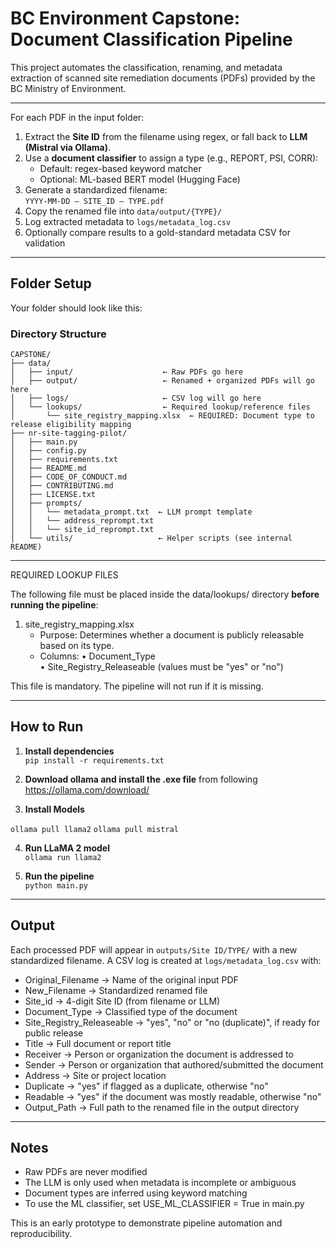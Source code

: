 # BC Environment Capstone: Document Classification Pipeline

This project automates the classification, renaming, and metadata extraction of scanned site remediation documents (PDFs) provided by the BC Ministry of Environment.

---

For each PDF in the input folder:

1. Extract the **Site ID** from the filename using regex, or fall back to **LLM (Mistral via Ollama)**.
2. Use a **document classifier** to assign a type (e.g., REPORT, PSI, CORR):
   - Default: regex-based keyword matcher
   - Optional: ML-based BERT model (Hugging Face)
3. Generate a standardized filename:  
   `YYYY-MM-DD – SITE_ID – TYPE.pdf`
4. Copy the renamed file into `data/output/{TYPE}/`
5. Log extracted metadata to `logs/metadata_log.csv`
6. Optionally compare results to a gold-standard metadata CSV for validation

---

## Folder Setup

Your folder should look like this:
### **Directory Structure**

```plaintext
CAPSTONE/
├── data/
│   ├── input/                    ← Raw PDFs go here
│   ├── output/                   ← Renamed + organized PDFs will go here
│   ├── logs/                     ← CSV log will go here
│   └── lookups/                  ← Required lookup/reference files
│       └── site_registry_mapping.xlsx  ← REQUIRED: Document type to release eligibility mapping
├── nr-site-tagging-pilot/
│   ├── main.py
│   ├── config.py
│   ├── requirements.txt
│   ├── README.md
│   ├── CODE_OF_CONDUCT.md
│   ├── CONTRIBUTING.md
│   ├── LICENSE.txt
│   ├── prompts/
│   │   └── metadata_prompt.txt  ← LLM prompt template
│   │   └── address_reprompt.txt
│   │   └── site_id_reprompt.txt
│   └── utils/                   ← Helper scripts (see internal README)

```
---

REQUIRED LOOKUP FILES

The following file must be placed inside the data/lookups/ directory **before running the pipeline**:

1. site_registry_mapping.xlsx  
   - Purpose: Determines whether a document is publicly releasable based on its type.  
   - Columns:
     • Document_Type  
     • Site_Registry_Releaseable (values must be "yes" or "no")

This file is mandatory. The pipeline will not run if it is missing.

---

## How to Run

1. **Install dependencies**  
`pip install -r requirements.txt`

2. **Download ollama and install the .exe file** from following https://ollama.com/download/

3. **Install Models**

`ollama pull llama2`
`ollama pull mistral`

4. **Run LLaMA 2 model**  
`ollama run llama2`

5. **Run the pipeline**  
`python main.py`

---

## Output

Each processed PDF will appear in `outputs/Site ID/TYPE/` with a new standardized filename. A CSV log is created at `logs/metadata_log.csv` with:

- Original_Filename            → Name of the original input PDF
- New_Filename                 → Standardized renamed file
- Site_id                      → 4-digit Site ID (from filename or LLM)
- Document_Type                → Classified type of the document
- Site_Registry_Releaseable    → "yes", "no" or "no (duplicate)", if ready for public release
- Title                        → Full document or report title
- Receiver                     → Person or organization the document is addressed to
- Sender                       → Person or organization that authored/submitted the document
- Address                      → Site or project location
- Duplicate                    → "yes" if flagged as a duplicate, otherwise "no"
- Readable                     → "yes" if the document was mostly readable, otherwise "no"
- Output_Path                  → Full path to the renamed file in the output directory

---

## Notes

- Raw PDFs are never modified
- The LLM is only used when metadata is incomplete or ambiguous
- Document types are inferred using keyword matching
- To use the ML classifier, set USE_ML_CLASSIFIER = True in main.py

This is an early prototype to demonstrate pipeline automation and reproducibility.
